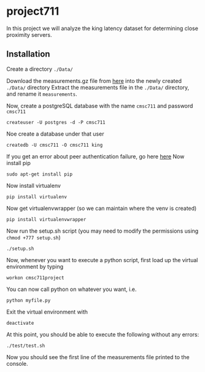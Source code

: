 # project711
In this project we will analyze the king latency dataset for determining close proximity servers.

## Installation
Create a directory `./Data/`

Download the measurements.gz file from [here](https://pdos.csail.mit.edu/archive/p2psim/kingdata/) into the newly created `./Data/` directory
Extract the measurements file in the `./Data/` directory, and rename it `measurements`.

Now, create a postgreSQL database with the name `cmsc711` and password `cmsc711`
```
createuser -U postgres -d -P cmsc711
```
Noe create a database under that user
```
createdb -U cmsc711 -O cmsc711 king
```
If you get an error about peer authentication failure, go here [here](http://stackoverflow.com/questions/18664074/getting-error-peer-authentication-failed-for-user-postgres-when-trying-to-ge)
Now install pip
```
sudo apt-get install pip
```
Now install virtualenv
```
pip install virtualenv
```
Now get virtualenvwrapper (so we can maintain where the venv is created)
```
pip install virtualenvwrapper
```
Now run the setup.sh script (you may need to modify the permissions using `chmod +777 setup.sh`)
```
./setup.sh
```

Now, whenever you want to execute a python script, first load up the virtual environment by typing
```
workon cmsc711project
```
You can now call python on whatever you want, i.e.
```
python myfile.py
```

Exit the virtual environment with
```
deactivate
```
At this point, you should be able to execute the following without any errors:
```
./test/test.sh
```
Now you should see the first line of the measurements file printed to the console.
